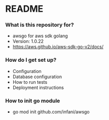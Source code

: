 # README #

### What is this repository for? ###

* awsgo for aws sdk golang
* Version: 1.0.22
* https://aws.github.io/aws-sdk-go-v2/docs/

### How do I get set up? ###

* Configuration
* Database configuration
* How to run tests
* Deployment instructions

### How to init go module

* go mod init github.com/infani/awsgo